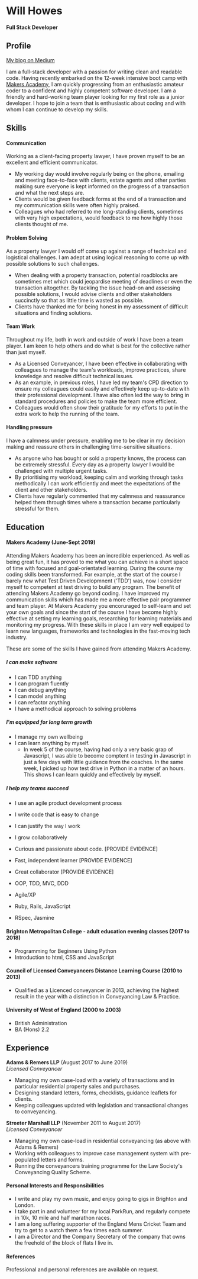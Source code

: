 # Will Howes
**Full Stack Developer**

## Profile
[My blog on Medium](https://medium.com/@williameldenhowes)

I am a full-stack developer with a passion for writing clean and readable code. Having recently embarked on the 12-week intensive boot camp with [Makers Academy](https://makers.tech/), I am quickly progressing from an enthusiastic amateur coder to a confident and highly competent software developer. I am a friendly and hard-working team player looking for my first role as a junior developer. I hope to join a team that is enthusiastic about coding and with whom I can continue to develop my skills. 

## Skills

#### Communication

Working as a client-facing property lawyer, I have proven myself to be an excellent and efficient communicator.  

- My working day would involve regularly being on the phone, emailing and meeting face-to-face with clients, estate agents and other parties making sure everyone is kept informed on the progress of a transaction and what the next steps are. 
- Clients would be given feedback forms at the end of a transaction and my communication skills were often highly praised.
- Colleagues who had referred to me long-standing clients, sometimes with very high expectations, would feedback to me how highly those clients thought of me.

#### Problem Solving
As a property lawyer I would off come up against a range of technical and logistical challenges. I am adept at using logical reasoning to come up with possible solutions to such challenges.

- When dealing with a property transaction, potential roadblocks are sometimes met which could jeopardise meeting of deadlines or even the transaction altogether. By tackling the issue head-on and assessing possible solutions, I would advise clients and other stakeholders succinctly so that as little time is wasted as possible.
- Clients have thanked me for being honest in my assessment of difficult situations and finding solutions.

#### Team Work
Throughout my life, both in work and outside of work I have been a team player. I am keen to help others and do what is best for the collective rather than just myself. 

- As a Licensed Conveyancer, I have been effective in collaborating with colleagues to manage the team's workloads, improve practices, share knowledge and resolve difficult technical issues.
- As an example, in previous roles, I have led my team's CPD direction to ensure my colleagues could easily and effectively keep up-to-date with their professional development. I have also often led the way to bring in standard procedures and policies to make the team more efficient. 
- Colleagues would often show their gratitude for my efforts to put in the extra work to help the running of the team. 

#### Handling pressure
I have a calmness under pressure, enabling me to be clear in my decision making and reassure others in challenging time-sensitive situations. 

- As anyone who has bought or sold a property knows, the process can be extremely stressful. Every day as a property lawyer I would be challenged with multiple urgent tasks. 
- By prioritising my workload, keeping calm and working through tasks methodically I can work efficiently and meet the expectations of the client and other stakeholders. 
- Clients have regularly commented that my calmness and reassurance helped them through times where a transaction became particularly stressful for them.


## Education

#### Makers Academy (June-Sept 2019)

Attending Makers Academy has been an incredible experienced. As well as being great fun, it has proved to me what you can achieve in a short space of time with focused and goal-orientated learning. During the course my coding skills been transformed. For example, at the start of the course I barely new what Test Driven Developmnent ('TDD') was, now I consider myself to competent at test driving to build any program. The benefit of attending Makers Academy go beyond coding. I have improved my communication skills which has made me a more effective pair programmer and team player. At Makers Academy you encoruraged to self-learn and set your own goals and since the start of the course I have become highly effective at setting my learning goals, researching for learning materials and monitoring my progress. With these skills in place I am very well equiped to learn new languages, frameworks and technologies in the fast-moving tech industry.     

These are some of the skills I have gained from attending Makers Academy. 

##### I can make software
* I can TDD anything
* I can program fluently
* I can debug anything
* I can model anything
* I can refactor anything
* I have a methodical approach to solving problems

##### I'm equipped for long term growth

* I manage my own wellbeing
* I can learn anything by myself.
  - In week 5 of the course, having had only a very basic grap of Javascript, I was able to become comptent in testing in Javascript in just a few days with little guidance from the coaches. In the same week, I picked up how test drive in Python in a matter of an hours. This shows I can learn quickly and effectively by myself. 

##### I help my teams succeed

* I use an agile product development process
* I write code that is easy to change
* I can justify the way I work
* I grow collaboratively


* Curious and passionate about code. [PROVIDE EVIDENCE]
* Fast, independent learner [PROVIDE EVIDENCE]
* Great collaborator [PROVIDE EVIDENCE]

* OOP, TDD, MVC, DDD
* Agile/XP
* Ruby, Rails, JavaScript
* RSpec, Jasmine

#### Brighton Metropolitan College - adult education evening classes (2017 to 2018)

- Programming for Beginners Using Python
- Introduction to html, CSS and JavaScript

#### Council of Licensed Conveyancers Distance Learning Course (2010 to 2013)

- Qualified as a Licenced conveyancer in 2013, achieving the highest result in the year with a distinction in Conveyancing Law & Practice. 

#### University of West of England (2000 to 2003)

- British Administration
- BA (Hons) 2.2

## Experience

**Adams & Remers LLP** (August 2017 to June 2019)    
*Licensed Conveyancer*
- Managing my own case-load with a variety of transactions and in particular residential property sales and purchases. 
- Designing standard letters, forms, checklists, guidance leaflets for clients. 
- Keeping colleagues updated with legislation and transactional changes to conveyancing. 

**Streeter Marshall LLP** (November 2011 to August 2017)   
*Licensed Conveyancer*  
- Managing my own case-load in residential conveyancing (as above with Adams & Remers)
- Working with colleagues to improve case management system with pre-populated letters and forms.
- Running the conveyancers training programme for the Law Society's Conveyancing Quality Scheme. 

#### Personal Interests and Responsibilities
- I write and play my own music, and enjoy going to gigs in Brighton and London.
- I take part in and volunteer for my local ParkRun, and regularly compete in 10k, 10 mile and half marathon races.
- I am a long suffering supporter of the England Mens Cricket Team and try to get to a watch them a few times each summer.  
- I am a Director and the Company Secretary of the company that owns the freehold of the block of flats I live in.

#### References
Professional and personal references are available on request.

